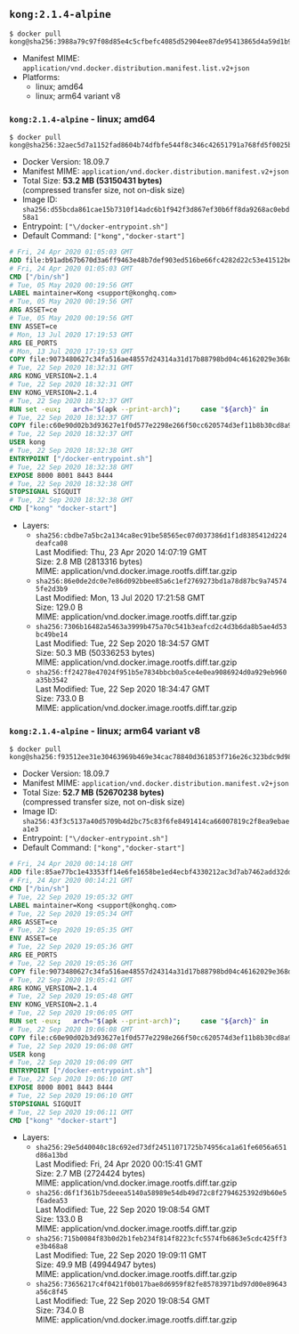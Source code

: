 ## `kong:2.1.4-alpine`

```console
$ docker pull kong@sha256:3988a79c97f08d85e4c5cfbefc4085d52904ee87de95413865d4a59d1b944f3c
```

-	Manifest MIME: `application/vnd.docker.distribution.manifest.list.v2+json`
-	Platforms:
	-	linux; amd64
	-	linux; arm64 variant v8

### `kong:2.1.4-alpine` - linux; amd64

```console
$ docker pull kong@sha256:32aec5d7a1152fad8604b74dfbfe544f8c346c42651791a768fd5f0025bc59b1
```

-	Docker Version: 18.09.7
-	Manifest MIME: `application/vnd.docker.distribution.manifest.v2+json`
-	Total Size: **53.2 MB (53150431 bytes)**  
	(compressed transfer size, not on-disk size)
-	Image ID: `sha256:d55bcda861cae15b7310f14adc6b1f942f3d867ef30b6ff8da9268ac0ebd58a1`
-	Entrypoint: `["\/docker-entrypoint.sh"]`
-	Default Command: `["kong","docker-start"]`

```dockerfile
# Fri, 24 Apr 2020 01:05:03 GMT
ADD file:b91adb67b670d3a6ff9463e48b7def903ed516be66fc4282d22c53e41512be49 in / 
# Fri, 24 Apr 2020 01:05:03 GMT
CMD ["/bin/sh"]
# Tue, 05 May 2020 00:19:56 GMT
LABEL maintainer=Kong <support@konghq.com>
# Tue, 05 May 2020 00:19:56 GMT
ARG ASSET=ce
# Tue, 05 May 2020 00:19:56 GMT
ENV ASSET=ce
# Mon, 13 Jul 2020 17:19:53 GMT
ARG EE_PORTS
# Mon, 13 Jul 2020 17:19:53 GMT
COPY file:9073480627c34fa516ae48557d24314a31d17b88798bd04c46162029e368d39c in /tmp/kong.tar.gz 
# Tue, 22 Sep 2020 18:32:31 GMT
ARG KONG_VERSION=2.1.4
# Tue, 22 Sep 2020 18:32:31 GMT
ENV KONG_VERSION=2.1.4
# Tue, 22 Sep 2020 18:32:37 GMT
RUN set -eux; 	arch="$(apk --print-arch)"; 	case "${arch}" in 		x86_64) arch='amd64'; KONG_SHA256='760cea1f7a058be6000e14dfecfeb73cc79245f696f18e0fcf0825935b944ab3' ;; 		aarch64) arch='arm64'; KONG_SHA256='08038f49f162ab5edc357d7712e90241f6571027cb8741b15ba0c951653764c2' ;; 	esac;     if [ "$ASSET" = "ce" ] ; then         apk add --no-cache --virtual .build-deps curl wget tar ca-certificates &&         curl -fL "https://bintray.com/kong/kong-alpine-tar/download_file?file_path=kong-$KONG_VERSION.$arch.apk.tar.gz" -o /tmp/kong.tar.gz &&         echo "$KONG_SHA256  /tmp/kong.tar.gz" | sha256sum -c -;         apk del .build-deps;     fi;     mkdir /kong; 	tar -C /kong -xzf /tmp/kong.tar.gz && 	mv /kong/usr/local/* /usr/local && 	mv /kong/etc/* /etc && 	rm -rf /kong && 	apk add --no-cache libstdc++ libgcc openssl pcre perl tzdata libcap zip bash zlib zlib-dev git ca-certificates && 	adduser -S kong && 	mkdir -p "/usr/local/kong" && 	chown -R kong:0 /usr/local/kong && 	chown kong:0 /usr/local/bin/kong && 	chmod -R g=u /usr/local/kong && 	rm -rf /tmp/kong.tar.gz &&   if [ "$ASSET" = "ce" ] ; then     kong version ;   fi;
# Tue, 22 Sep 2020 18:32:37 GMT
COPY file:c60e90d02b3d93627e1f0d577e2298e266f50cc620574d3ef11b8b30cd8a906c in /docker-entrypoint.sh 
# Tue, 22 Sep 2020 18:32:37 GMT
USER kong
# Tue, 22 Sep 2020 18:32:38 GMT
ENTRYPOINT ["/docker-entrypoint.sh"]
# Tue, 22 Sep 2020 18:32:38 GMT
EXPOSE 8000 8001 8443 8444
# Tue, 22 Sep 2020 18:32:38 GMT
STOPSIGNAL SIGQUIT
# Tue, 22 Sep 2020 18:32:38 GMT
CMD ["kong" "docker-start"]
```

-	Layers:
	-	`sha256:cbdbe7a5bc2a134ca8ec91be58565ec07d037386d1f1d8385412d224deafca08`  
		Last Modified: Thu, 23 Apr 2020 14:07:19 GMT  
		Size: 2.8 MB (2813316 bytes)  
		MIME: application/vnd.docker.image.rootfs.diff.tar.gzip
	-	`sha256:86e0de2dc0e7e86d092bbee85a6c1ef2769273bd1a78d87bc9a745745fe2d3b9`  
		Last Modified: Mon, 13 Jul 2020 17:21:58 GMT  
		Size: 129.0 B  
		MIME: application/vnd.docker.image.rootfs.diff.tar.gzip
	-	`sha256:7306b16482a5463a3999b475a70c541b3eafcd2c4d3b6da8b5ae4d53bc49be14`  
		Last Modified: Tue, 22 Sep 2020 18:34:57 GMT  
		Size: 50.3 MB (50336253 bytes)  
		MIME: application/vnd.docker.image.rootfs.diff.tar.gzip
	-	`sha256:ff24278e47024f951b5e7834bbcb0a5ce4e0ea9086924d0a929eb960a35b3542`  
		Last Modified: Tue, 22 Sep 2020 18:34:47 GMT  
		Size: 733.0 B  
		MIME: application/vnd.docker.image.rootfs.diff.tar.gzip

### `kong:2.1.4-alpine` - linux; arm64 variant v8

```console
$ docker pull kong@sha256:f93512ee31e30463969b469e34cac78840d361853f716e26c323bdc9d98ee067
```

-	Docker Version: 18.09.7
-	Manifest MIME: `application/vnd.docker.distribution.manifest.v2+json`
-	Total Size: **52.7 MB (52670238 bytes)**  
	(compressed transfer size, not on-disk size)
-	Image ID: `sha256:43f3c5137a40d5709b4d2bc75c83f6fe8491414ca66007819c2f8ea9ebaea1e3`
-	Entrypoint: `["\/docker-entrypoint.sh"]`
-	Default Command: `["kong","docker-start"]`

```dockerfile
# Fri, 24 Apr 2020 00:14:18 GMT
ADD file:85ae77bc1e43353ff14e6fe1658be1ed4ecbf4330212ac3d7ab7462add32dd39 in / 
# Fri, 24 Apr 2020 00:14:21 GMT
CMD ["/bin/sh"]
# Tue, 22 Sep 2020 19:05:32 GMT
LABEL maintainer=Kong <support@konghq.com>
# Tue, 22 Sep 2020 19:05:34 GMT
ARG ASSET=ce
# Tue, 22 Sep 2020 19:05:35 GMT
ENV ASSET=ce
# Tue, 22 Sep 2020 19:05:36 GMT
ARG EE_PORTS
# Tue, 22 Sep 2020 19:05:36 GMT
COPY file:9073480627c34fa516ae48557d24314a31d17b88798bd04c46162029e368d39c in /tmp/kong.tar.gz 
# Tue, 22 Sep 2020 19:05:41 GMT
ARG KONG_VERSION=2.1.4
# Tue, 22 Sep 2020 19:05:48 GMT
ENV KONG_VERSION=2.1.4
# Tue, 22 Sep 2020 19:06:05 GMT
RUN set -eux; 	arch="$(apk --print-arch)"; 	case "${arch}" in 		x86_64) arch='amd64'; KONG_SHA256='760cea1f7a058be6000e14dfecfeb73cc79245f696f18e0fcf0825935b944ab3' ;; 		aarch64) arch='arm64'; KONG_SHA256='08038f49f162ab5edc357d7712e90241f6571027cb8741b15ba0c951653764c2' ;; 	esac;     if [ "$ASSET" = "ce" ] ; then         apk add --no-cache --virtual .build-deps curl wget tar ca-certificates &&         curl -fL "https://bintray.com/kong/kong-alpine-tar/download_file?file_path=kong-$KONG_VERSION.$arch.apk.tar.gz" -o /tmp/kong.tar.gz &&         echo "$KONG_SHA256  /tmp/kong.tar.gz" | sha256sum -c -;         apk del .build-deps;     fi;     mkdir /kong; 	tar -C /kong -xzf /tmp/kong.tar.gz && 	mv /kong/usr/local/* /usr/local && 	mv /kong/etc/* /etc && 	rm -rf /kong && 	apk add --no-cache libstdc++ libgcc openssl pcre perl tzdata libcap zip bash zlib zlib-dev git ca-certificates && 	adduser -S kong && 	mkdir -p "/usr/local/kong" && 	chown -R kong:0 /usr/local/kong && 	chown kong:0 /usr/local/bin/kong && 	chmod -R g=u /usr/local/kong && 	rm -rf /tmp/kong.tar.gz &&   if [ "$ASSET" = "ce" ] ; then     kong version ;   fi;
# Tue, 22 Sep 2020 19:06:08 GMT
COPY file:c60e90d02b3d93627e1f0d577e2298e266f50cc620574d3ef11b8b30cd8a906c in /docker-entrypoint.sh 
# Tue, 22 Sep 2020 19:06:08 GMT
USER kong
# Tue, 22 Sep 2020 19:06:09 GMT
ENTRYPOINT ["/docker-entrypoint.sh"]
# Tue, 22 Sep 2020 19:06:10 GMT
EXPOSE 8000 8001 8443 8444
# Tue, 22 Sep 2020 19:06:10 GMT
STOPSIGNAL SIGQUIT
# Tue, 22 Sep 2020 19:06:11 GMT
CMD ["kong" "docker-start"]
```

-	Layers:
	-	`sha256:29e5d40040c18c692ed73df24511071725b74956ca1a61fe6056a651d86a13bd`  
		Last Modified: Fri, 24 Apr 2020 00:15:41 GMT  
		Size: 2.7 MB (2724424 bytes)  
		MIME: application/vnd.docker.image.rootfs.diff.tar.gzip
	-	`sha256:d6f1f361b75deeea5140a58989e54db49d72c8f2794625392d9b60e5f6adea53`  
		Last Modified: Tue, 22 Sep 2020 19:08:54 GMT  
		Size: 133.0 B  
		MIME: application/vnd.docker.image.rootfs.diff.tar.gzip
	-	`sha256:715b0084f83b0d2b1feb234f814f8223cfc5574fb6863e5cdc425ff3e3b468a8`  
		Last Modified: Tue, 22 Sep 2020 19:09:11 GMT  
		Size: 49.9 MB (49944947 bytes)  
		MIME: application/vnd.docker.image.rootfs.diff.tar.gzip
	-	`sha256:73656217c4f0421f0b017bae8d6959f82fe85783971bd97d00e89643a56c8f45`  
		Last Modified: Tue, 22 Sep 2020 19:08:54 GMT  
		Size: 734.0 B  
		MIME: application/vnd.docker.image.rootfs.diff.tar.gzip
